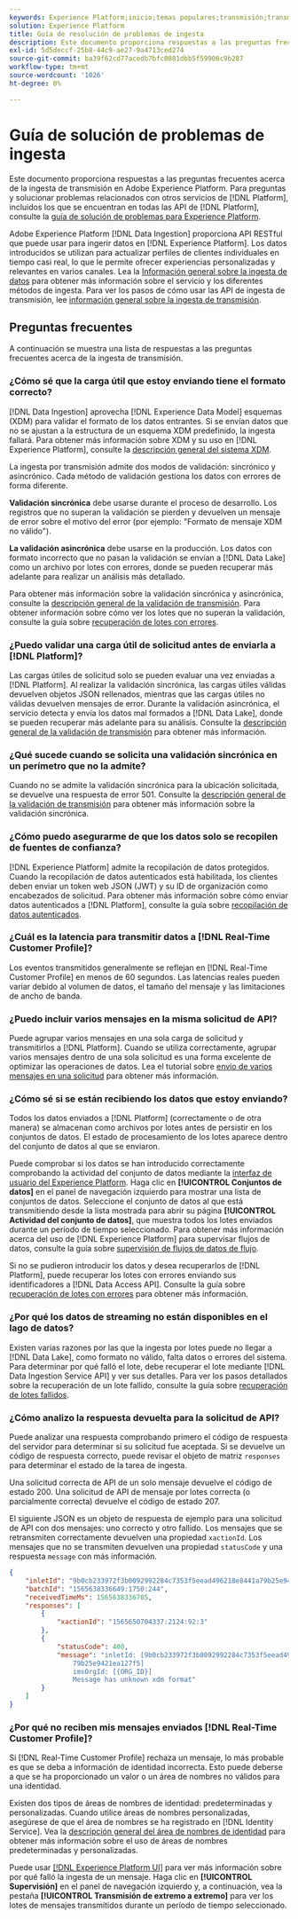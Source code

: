 ```yaml
---
keywords: Experience Platform;inicio;temas populares;transmisión;transmisión;ingesta de transmisión;resolución de problemas;resolución de problemas de ingesta de transmisión;preguntas frecuentes sobre ingesta de transmisión;preguntas frecuentes;
solution: Experience Platform
title: Guía de resolución de problemas de ingesta
description: Este documento proporciona respuestas a las preguntas frecuentes acerca de la ingesta de transmisión en Adobe Experience Platform.
exl-id: 5d5deccf-25b8-44c9-ae27-9a4713ced274
source-git-commit: ba39f62cd77acedb7bfc0081dbb5f59906c9b287
workflow-type: tm+mt
source-wordcount: '1026'
ht-degree: 0%

---
```


# Guía de solución de problemas de ingesta

Este documento proporciona respuestas a las preguntas frecuentes acerca de la ingesta de transmisión en Adobe Experience Platform. Para preguntas y solucionar problemas relacionados con otros servicios de [!DNL Platform], incluidos los que se encuentran en todas las API de [!DNL Platform], consulte la [guía de solución de problemas para Experience Platform](../../landing/troubleshooting.md).

Adobe Experience Platform [!DNL Data Ingestion] proporciona API RESTful que puede usar para ingerir datos en [!DNL Experience Platform]. Los datos introducidos se utilizan para actualizar perfiles de clientes individuales en tiempo casi real, lo que le permite ofrecer experiencias personalizadas y relevantes en varios canales. Lea la [Información general sobre la ingesta de datos](../home.md) para obtener más información sobre el servicio y los diferentes métodos de ingesta. Para ver los pasos de cómo usar las API de ingesta de transmisión, lee [información general sobre la ingesta de transmisión](../streaming-ingestion/overview.md).

## Preguntas frecuentes

A continuación se muestra una lista de respuestas a las preguntas frecuentes acerca de la ingesta de transmisión.

### ¿Cómo sé que la carga útil que estoy enviando tiene el formato correcto?

[!DNL Data Ingestion] aprovecha [!DNL Experience Data Model] esquemas (XDM) para validar el formato de los datos entrantes. Si se envían datos que no se ajustan a la estructura de un esquema XDM predefinido, la ingesta fallará. Para obtener más información sobre XDM y su uso en [!DNL Experience Platform], consulte la [descripción general del sistema XDM](../../xdm/home.md).

La ingesta por transmisión admite dos modos de validación: sincrónico y asincrónico. Cada método de validación gestiona los datos con errores de forma diferente.

**Validación sincrónica** debe usarse durante el proceso de desarrollo. Los registros que no superan la validación se pierden y devuelven un mensaje de error sobre el motivo del error (por ejemplo: &quot;Formato de mensaje XDM no válido&quot;).

**La validación asincrónica** debe usarse en la producción. Los datos con formato incorrecto que no pasan la validación se envían a [!DNL Data Lake] como un archivo por lotes con errores, donde se pueden recuperar más adelante para realizar un análisis más detallado.

Para obtener más información sobre la validación sincrónica y asincrónica, consulte la [descripción general de la validación de transmisión](../quality/streaming-validation.md). Para obtener información sobre cómo ver los lotes que no superan la validación, consulte la guía sobre [recuperación de lotes con errores](../quality/retrieve-failed-batches.md).

### ¿Puedo validar una carga útil de solicitud antes de enviarla a [!DNL Platform]?

Las cargas útiles de solicitud solo se pueden evaluar una vez enviadas a [!DNL Platform]. Al realizar la validación sincrónica, las cargas útiles válidas devuelven objetos JSON rellenados, mientras que las cargas útiles no válidas devuelven mensajes de error. Durante la validación asincrónica, el servicio detecta y envía los datos mal formados a [!DNL Data Lake], donde se pueden recuperar más adelante para su análisis. Consulte la [descripción general de la validación de transmisión](../quality/streaming-validation.md) para obtener más información.

### ¿Qué sucede cuando se solicita una validación sincrónica en un perímetro que no la admite?

Cuando no se admite la validación sincrónica para la ubicación solicitada, se devuelve una respuesta de error 501. Consulte la [descripción general de la validación de transmisión](../quality/streaming-validation.md) para obtener más información sobre la validación sincrónica.

### ¿Cómo puedo asegurarme de que los datos solo se recopilen de fuentes de confianza?

[!DNL Experience Platform] admite la recopilación de datos protegidos. Cuando la recopilación de datos autenticados está habilitada, los clientes deben enviar un token web JSON (JWT) y su ID de organización como encabezados de solicitud. Para obtener más información sobre cómo enviar datos autenticados a [!DNL Platform], consulte la guía sobre [recopilación de datos autenticados](../tutorials/create-authenticated-streaming-connection.md).

### ¿Cuál es la latencia para transmitir datos a [!DNL Real-Time Customer Profile]?

Los eventos transmitidos generalmente se reflejan en [!DNL Real-Time Customer Profile] en menos de 60 segundos. Las latencias reales pueden variar debido al volumen de datos, el tamaño del mensaje y las limitaciones de ancho de banda.

### ¿Puedo incluir varios mensajes en la misma solicitud de API?

Puede agrupar varios mensajes en una sola carga de solicitud y transmitirlos a [!DNL Platform]. Cuando se utiliza correctamente, agrupar varios mensajes dentro de una sola solicitud es una forma excelente de optimizar las operaciones de datos. Lea el tutorial sobre [envío de varios mensajes en una solicitud](../tutorials/streaming-multiple-messages.md) para obtener más información.

### ¿Cómo sé si se están recibiendo los datos que estoy enviando?

Todos los datos enviados a [!DNL Platform] (correctamente o de otra manera) se almacenan como archivos por lotes antes de persistir en los conjuntos de datos. El estado de procesamiento de los lotes aparece dentro del conjunto de datos al que se enviaron.

Puede comprobar si los datos se han introducido correctamente comprobando la actividad del conjunto de datos mediante la [interfaz de usuario del Experience Platform](https://platform.adobe.com). Haga clic en **[!UICONTROL Conjuntos de datos]** en el panel de navegación izquierdo para mostrar una lista de conjuntos de datos. Seleccione el conjunto de datos al que está transmitiendo desde la lista mostrada para abrir su página **[!UICONTROL Actividad del conjunto de datos]**, que muestra todos los lotes enviados durante un período de tiempo seleccionado. Para obtener más información acerca del uso de [!DNL Experience Platform] para supervisar flujos de datos, consulte la guía sobre [supervisión de flujos de datos de flujo](../quality/monitor-data-ingestion.md).

Si no se pudieron introducir los datos y desea recuperarlos de [!DNL Platform], puede recuperar los lotes con errores enviando sus identificadores a [!DNL Data Access API]. Consulte la guía sobre [recuperación de lotes con errores](../quality/retrieve-failed-batches.md) para obtener más información.

### ¿Por qué los datos de streaming no están disponibles en el lago de datos?

Existen varias razones por las que la ingesta por lotes puede no llegar a [!DNL Data Lake], como formato no válido, falta datos o errores del sistema. Para determinar por qué falló el lote, debe recuperar el lote mediante [!DNL Data Ingestion Service API] y ver sus detalles. Para ver los pasos detallados sobre la recuperación de un lote fallido, consulte la guía sobre [recuperación de lotes fallidos](../quality/retrieve-failed-batches.md).

### ¿Cómo analizo la respuesta devuelta para la solicitud de API?

Puede analizar una respuesta comprobando primero el código de respuesta del servidor para determinar si su solicitud fue aceptada. Si se devuelve un código de respuesta correcto, puede revisar el objeto de matriz `responses` para determinar el estado de la tarea de ingesta.

Una solicitud correcta de API de un solo mensaje devuelve el código de estado 200. Una solicitud de API de mensaje por lotes correcta (o parcialmente correcta) devuelve el código de estado 207.

El siguiente JSON es un objeto de respuesta de ejemplo para una solicitud de API con dos mensajes: uno correcto y otro fallido. Los mensajes que se retransmiten correctamente devuelven una propiedad `xactionId`. Los mensajes que no se transmiten devuelven una propiedad `statusCode` y una respuesta `message` con más información.

```JSON
{
    "inletId": "9b0cb233972f3b0092992284c7353f5eead496218e8441a79b25e9421ea127f5",
    "batchId": "1565638336649:1750:244",
    "receivedTimeMs": 1565638336705,
    "responses": [
        {
            "xactionId": "1565650704337:2124:92:3"
        },
        {
            "statusCode": 400,
            "message": "inletId: [9b0cb233972f3b0092992284c7353f5eead496218e8441a
                79b25e9421ea127f5] 
                imsOrgId: [{ORG_ID}] 
                Message has unknown xdm format"
        }
    ]
}
```

### ¿Por qué no reciben mis mensajes enviados [!DNL Real-Time Customer Profile]?

Si [!DNL Real-Time Customer Profile] rechaza un mensaje, lo más probable es que se deba a información de identidad incorrecta. Esto puede deberse a que se ha proporcionado un valor o un área de nombres no válidos para una identidad.

Existen dos tipos de áreas de nombres de identidad: predeterminadas y personalizadas. Cuando utilice áreas de nombres personalizadas, asegúrese de que el área de nombres se ha registrado en [!DNL Identity Service]. Vea la [descripción general del área de nombres de identidad](../../identity-service/features/namespaces.md) para obtener más información sobre el uso de áreas de nombres predeterminadas y personalizadas.

Puede usar [[!DNL Experience Platform UI]](https://platform.adobe.com) para ver más información sobre por qué falló la ingesta de un mensaje. Haga clic en **[!UICONTROL Supervisión]** en el panel de navegación izquierdo y, a continuación, vea la pestaña **[!UICONTROL Transmisión de extremo a extremo]** para ver los lotes de mensajes transmitidos durante un período de tiempo seleccionado.
